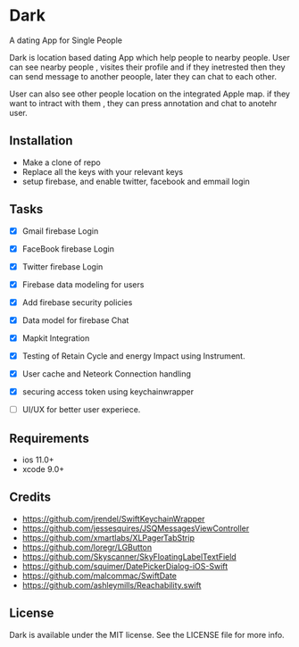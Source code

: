 # Dark
A dating App for Single People

Dark is location based dating App which help people to nearby people. User can see nearby people , visites their profile and if they inetrested then
they can send message to another peoople, later they can chat to each other.

User can also see other people location on the integrated Apple map. if they want to intract with them , they can press annotation and 
chat to anotehr user.

## Installation
- Make a clone of repo
- Replace all the keys with your relevant keys
- setup firebase, and enable twitter, facebook and emmail login


## Tasks

- [x] Gmail firebase Login
- [x] FaceBook firebase Login
- [x] Twitter firebase Login
- [x] Firebase data modeling for users
- [x] Add firebase security policies
- [x] Data model for firebase Chat
- [x] Mapkit Integration
- [x] Testing of Retain Cycle and energy Impact using Instrument.
- [x] User cache and Neteork Connection handling
- [x] securing access token using keychainwrapper
- [ ] UI/UX for better user experiece.




## Requirements
- ios 11.0+
- xcode 9.0+

## Credits
- https://github.com/jrendel/SwiftKeychainWrapper
- https://github.com/jessesquires/JSQMessagesViewController
- https://github.com/xmartlabs/XLPagerTabStrip
- https://github.com/loregr/LGButton
- https://github.com/Skyscanner/SkyFloatingLabelTextField
- https://github.com/squimer/DatePickerDialog-iOS-Swift
- https://github.com/malcommac/SwiftDate
- https://github.com/ashleymills/Reachability.swift



## License
Dark is available under the MIT license. See the LICENSE file for more info.
